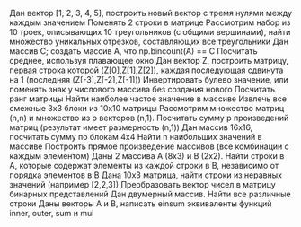 Дан вектор [1, 2, 3, 4, 5], построить новый вектор с тремя нулями между каждым значением
Поменять 2 строки в матрице
Рассмотрим набор из 10 троек, описывающих 10 треугольников (с общими вершинами), найти множество уникальных отрезков, составляющих все треугольники
Дан массив C; создать массив A, что np.bincount(A) == C
Посчитать среднее, используя плавающее окно
Дан вектор Z, построить матрицу, первая строка которой (Z[0],Z[1],Z[2]), каждая последующая сдвинута на 1 (последняя (Z[-3],Z[-2],Z[-1]))
Инвертировать булево значение, или поменять знак у числового массива без создания нового
Посчитать ранг матрицы
Найти наиболее частое значение в массиве
Извлечь все смежные 3x3 блоки из 10x10 матрицы
Рассмотрим множество матриц (n,n) и множество из p векторов (n,1). Посчитать сумму p произведений матриц (результат имеет размерность (n,1))
Дан массив 16x16, посчитать сумму по блокам 4x4
Найти n наибольших значений в массиве
Построить прямое произведение массивов (все комбинации с каждым элементом)
Даны 2 массива A (8x3) и B (2x2). Найти строки в A, которые содержат элементы из каждой строки в B, независимо от порядка элементов в B
Дана 10x3 матрица, найти строки из неравных значений (например [2,2,3])
Преобразовать вектор чисел в матрицу бинарных представлений
Дан двумерный массив. Найти все различные строки
Даны векторы A и B, написать einsum эквиваленты функций inner, outer, sum и mul